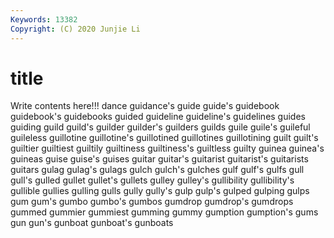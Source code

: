 ```yaml
---
Keywords: 13382
Copyright: (C) 2020 Junjie Li
---
```


# title

Write contents here!!!
dance 
guidance's
guide 
guide's 
guidebook 
guidebook's 
guidebooks 
guided 
guideline 
guideline's 
guidelines 
guides
guiding 
guild 
guild's 
guilder 
guilder's 
guilders 
guilds 
guile 
guile's 
guileful
guileless 
guillotine 
guillotine's 
guillotined 
guillotines 
guillotining 
guilt 
guilt's 
guiltier 
guiltiest
guiltily 
guiltiness 
guiltiness's 
guiltless 
guilty 
guinea 
guinea's 
guineas 
guise 
guise's
guises 
guitar 
guitar's 
guitarist 
guitarist's 
guitarists 
guitars 
gulag 
gulag's 
gulags
gulch 
gulch's 
gulches 
gulf 
gulf's 
gulfs 
gull 
gull's 
gulled 
gullet
gullet's 
gullets 
gulley 
gulley's 
gullibility 
gullibility's 
gullible 
gullies 
gulling 
gulls
gully 
gully's 
gulp 
gulp's 
gulped 
gulping 
gulps 
gum 
gum's 
gumbo
gumbo's 
gumbos 
gumdrop 
gumdrop's 
gumdrops 
gummed 
gummier 
gummiest 
gumming 
gummy
gumption 
gumption's 
gums 
gun 
gun's 
gunboat 
gunboat's 
gunboats 
